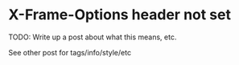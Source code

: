 # X-Frame-Options header not set

TODO: Write up a post about what this means, etc.

See other post for tags/info/style/etc